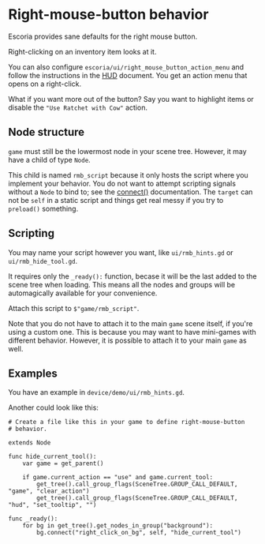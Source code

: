 # Right-mouse-button behavior

Escoria provides sane defaults for the right mouse button.

Right-clicking on an inventory item looks at it.

You can also configure `escoria/ui/right_mouse_button_action_menu`
and follow the instructions in the [HUD](hud.md) document. You get an action menu that
opens on a right-click.

What if you want more out of the button? Say you want to highlight items or disable the
`"Use Ratchet with Cow"` action.

## Node structure

`game` must still be the lowermost node in your scene tree. However, it may have a child
of type `Node`.

This child is named `rmb_script` because it only hosts the script where you implement your
behavior. You do not want to attempt scripting signals without a `Node` to bind to;
see the [connect()](http://docs.godotengine.org/en/latest/classes/class_object.html?highlight=connect#class-object-connect)
documentation. The `target` can not be `self` in a static script and things get real messy
if you try to `preload()` something.

## Scripting

You may name your script however you want, like `ui/rmb_hints.gd` or `ui/rmb_hide_tool.gd`.

It requires only the `_ready():` function, becase it will be the last added to the
scene tree when loading. This means all the nodes and groups will be automagically
available for your convenience.

Attach this script to `$"game/rmb_script"`.

Note that you do not have to attach it to the main `game` scene itself, if you're using
a custom one. This is because you may want to have mini-games with different behavior.
However, it is possible to attach it to your main `game` as well.

## Examples

You have an example in `device/demo/ui/rmb_hints.gd`.

Another could look like this:

```
# Create a file like this in your game to define right-mouse-button
# behavior.

extends Node

func hide_current_tool():
	var game = get_parent()

	if game.current_action == "use" and game.current_tool:
		get_tree().call_group_flags(SceneTree.GROUP_CALL_DEFAULT, "game", "clear_action")
		get_tree().call_group_flags(SceneTree.GROUP_CALL_DEFAULT, "hud", "set_tooltip", "")

func _ready():
	for bg in get_tree().get_nodes_in_group("background"):
		bg.connect("right_click_on_bg", self, "hide_current_tool")

```

